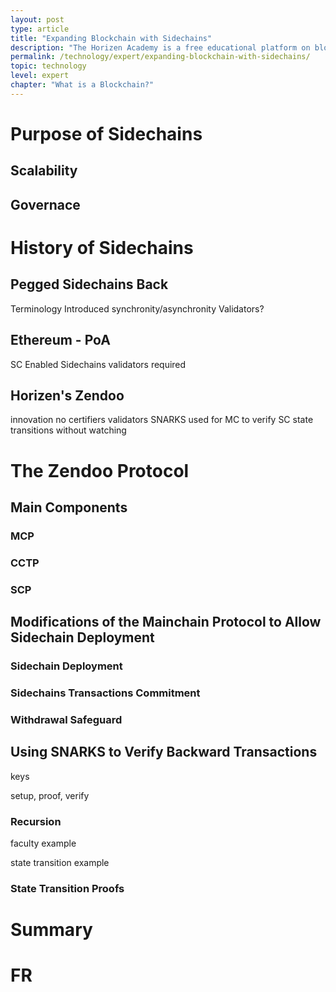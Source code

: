 ```yaml
---
layout: post
type: article
title: "Expanding Blockchain with Sidechains"
description: "The Horizen Academy is a free educational platform on blockchain technology, cryptocurrency, and privacy. This chapter is is not available yet. We add content frequently, sign up for our newsletter for notifications when it's released."
permalink: /technology/expert/expanding-blockchain-with-sidechains/
topic: technology
level: expert
chapter: "What is a Blockchain?"
---
```


# Purpose of Sidechains

## Scalability

## Governace

# History of Sidechains

## Pegged Sidechains Back
Terminology Introduced
synchronity/asynchronity
Validators?

## Ethereum - PoA 
SC Enabled Sidechains
validators required

## Horizen's Zendoo
innovation no certifiers validators
SNARKS used for MC to verify SC state transitions without watching

# The Zendoo Protocol

## Main Components

### MCP
### CCTP
### SCP

## Modifications of the Mainchain Protocol to Allow Sidechain Deployment

### Sidechain Deployment

### Sidechains Transactions Commitment

### Withdrawal Safeguard

## Using SNARKS to Verify Backward Transactions

keys

setup, proof, verify

### Recursion

faculty example

state transition example

### State Transition Proofs


# Summary


# FR